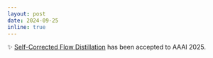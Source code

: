```yaml
---
layout: post
date: 2024-09-25
inline: true
---
```


:sparkles: [Self-Corrected Flow Distillation]() has been accepted to AAAI 2025.
